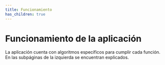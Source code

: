 ```yaml
---
title: Funcionamiento
has_children: true
---
```

# Funcionamiento de la aplicación

La aplicación cuenta con algoritmos específicos para cumplir cada función. En las subpáginas de la izquierda se encuentran explicados.
